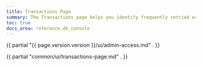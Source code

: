 ```yaml
---
title: Transactions Page
summary: The Transactions page helps you identify frequently retried or high latency transactions and view transaction details.
toc: true
docs_area: reference.db_console
---
```


{{ partial "{{ page.version.version }}/ui/admin-access.md" . }}

{{ partial "common/ui/transactions-page.md" . }}
